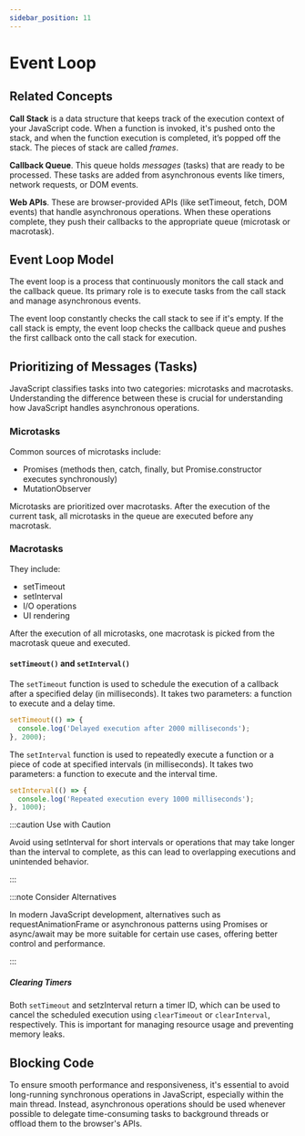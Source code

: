 ```yaml
---
sidebar_position: 11
---
```


# Event Loop

## Related Concepts

**Call Stack** is a data structure that keeps track of the execution context of
your JavaScript code. When a function is invoked, it's pushed onto the stack,
and when the function execution is completed, it’s popped off the stack. The
pieces of stack are called _frames_.

**Callback Queue**. This queue holds _messages_ (tasks) that are ready to be
processed. These tasks are added from asynchronous events like timers, network
requests, or DOM events.

**Web APIs**. These are browser-provided APIs (like setTimeout, fetch, DOM
events) that handle asynchronous operations. When these operations complete,
they push their callbacks to the appropriate queue (microtask or macrotask).

## Event Loop Model

The event loop is a process that continuously monitors the call stack and the
callback queue. Its primary role is to execute tasks from the call stack and
manage asynchronous events.

The event loop constantly checks the call stack to see if it's empty. If the
call stack is empty, the event loop checks the callback queue and pushes the
first callback onto the call stack for execution.

## Prioritizing of Messages (Tasks)

JavaScript classifies tasks into two categories: microtasks and macrotasks.
Understanding the difference between these is crucial for understanding how
JavaScript handles asynchronous operations.

### Microtasks

Common sources of microtasks include:

- Promises (methods then, catch, finally, but Promise.constructor executes
  synchronously)
- MutationObserver

Microtasks are prioritized over macrotasks. After the execution of the current
task, all microtasks in the queue are executed before any macrotask.

### Macrotasks

They include:

- setTimeout
- setInterval
- I/O operations
- UI rendering

After the execution of all microtasks, one macrotask is picked from the
macrotask queue and executed.

#### `setTimeout()` and `setInterval()`

The `setTimeout` function is used to schedule the execution of a callback after
a specified delay (in milliseconds). It takes two parameters: a function to
execute and a delay time.

```javascript
setTimeout(() => {
  console.log('Delayed execution after 2000 milliseconds');
}, 2000);
```

The `setInterval` function is used to repeatedly execute a function or a piece
of code at specified intervals (in milliseconds). It takes two parameters: a
function to execute and the interval time.

```javascript
setInterval(() => {
  console.log('Repeated execution every 1000 milliseconds');
}, 1000);
```

:::caution Use with Caution

Avoid using setInterval for short intervals or operations that may take longer
than the interval to complete, as this can lead to overlapping executions and
unintended behavior.

:::

:::note Consider Alternatives

In modern JavaScript development, alternatives such as requestAnimationFrame or
asynchronous patterns using Promises or async/await may be more suitable for
certain use cases, offering better control and performance.

:::

##### Clearing Timers

Both `setTimeout` and setzInterval return a timer ID, which can be used to
cancel the scheduled execution using `clearTimeout` or `clearInterval`,
respectively. This is important for managing resource usage and preventing
memory leaks.

## Blocking Code

To ensure smooth performance and responsiveness, it's essential to avoid
long-running synchronous operations in JavaScript, especially within the main
thread. Instead, asynchronous operations should be used whenever possible to
delegate time-consuming tasks to background threads or offload them to the
browser's APIs.
